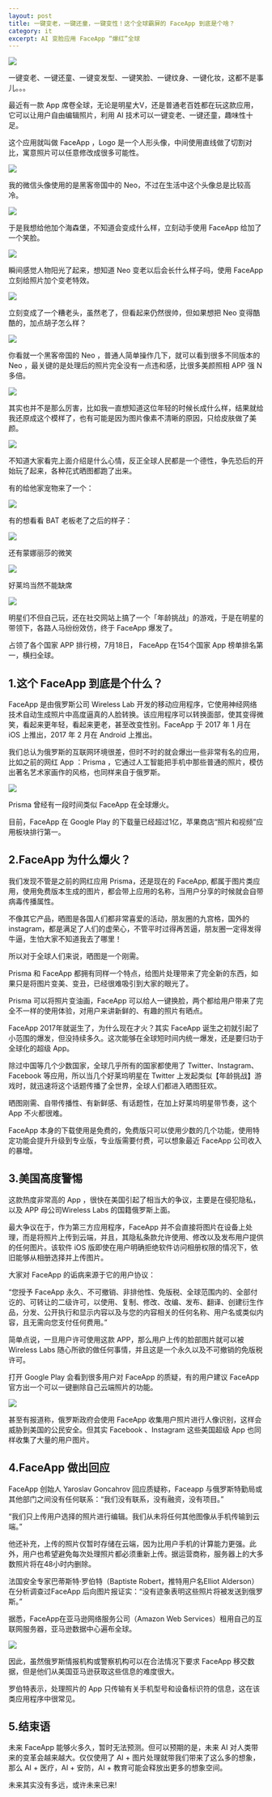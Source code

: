 ```yaml
---
layout: post
title: 一键变老，一键还童，一键变性！这个全球霸屏的 FaceApp 到底是个啥？
category: it
excerpt: AI 变脸应用 FaceApp “爆红”全球
---
```


![](http://favorites.ren/assets/images/2019/it/face01.jpeg)

一键变老、一键还童、一键变发型、一键笑脸、一键纹身、一键化妆，这都不是事儿。。。

最近有一款 App 席卷全球，无论是明星大V，还是普通老百姓都在玩这款应用，它可以让用户自由编辑照片，利用 AI 技术可以一键变老、一键还童，趣味性十足。

这个应用就叫做 FaceApp ，Logo 是一个人形头像，中间使用直线做了切割对比，寓意照片可以任意修改成很多可能性。

![](http://favorites.ren/assets/images/2019/it/face02.jpeg)

我的微信头像使用的是黑客帝国中的 Neo，不过在生活中这个头像总是比较高冷。

![](http://favorites.ren/assets/images/2019/it/face03.png)

于是我想给他加个海森堡，不知道会变成什么样，立刻动手使用 FaceApp 给加了一个笑脸。

![](http://favorites.ren/assets/images/2019/it/face04.png)

瞬间感觉人物阳光了起来，想知道 Neo 变老以后会长什么样子吗，使用  FaceApp 立刻给照片加个变老特效。

![](http://favorites.ren/assets/images/2019/it/face05.png)

立刻变成了一个糟老头，虽然老了，但看起来仍然很帅，但如果想把 Neo 变得酷酷的，加点胡子怎么样？

![](http://favorites.ren/assets/images/2019/it/face06.png)

你看就一个黑客帝国的 Neo ，普通人简单操作几下，就可以看到很多不同版本的 Neo ，最关键的是处理后的照片完全没有一点违和感，比很多美颜照相 APP 强 N 多倍。

![](http://favorites.ren/assets/images/2019/it/face07.png)

其实也并不是那么厉害，比如我一直想知道这位年轻的时候长成什么样，结果就给我还原成这个模样了，也有可能是因为图片像素不清晰的原因，只给皮肤做了美颜。

![](http://favorites.ren/assets/images/2019/it/face08.png)

不知道大家看完上面介绍是什么心情，反正全球人民都是一个德性，争先恐后的开始玩了起来，各种花式晒图都跑了出来。

有的给他家宠物来了一个：

![](http://favorites.ren/assets/images/2019/it/face09.png)

有的想看看 BAT 老板老了之后的样子：

![](http://favorites.ren/assets/images/2019/it/face10.png)

还有蒙娜丽莎的微笑

![](http://favorites.ren/assets/images/2019/it/face11.png)

好莱坞当然不能缺席

![](http://favorites.ren/assets/images/2019/it/face12.png)

明星们不但自己玩，还在社交网站上搞了一个「年龄挑战」的游戏，于是在明星的带领下，各路人马纷纷效仿，终于 FaceApp 爆发了。

占领了各个国家 APP 排行榜，7月18日， FaceApp  在154个国家 App 榜单排名第一，横扫全球。

## 1.这个 FaceApp 到底是个什么？

FaceApp 是由俄罗斯公司 Wireless Lab 开发的移动应用程序，它使用神经网络技术自动生成照片中高度逼真的人脸转换。该应用程序可以转换面部，使其变得微笑，看起来更年轻，看起来更老，甚至改变性别。FaceApp 于 2017 年 1 月在 iOS 上推出，2017 年 2 月在 Android 上推出。

我们总认为俄罗斯的互联网环境很差，但时不时的就会爆出一些非常有名的应用，比如之前的网红 App ：Prisma ，它通过人工智能把手机中那些普通的照片，模仿出著名艺术家画作的风格，也同样来自于俄罗斯。

![](http://favorites.ren/assets/images/2019/it/face13.png)

Prisma 曾经有一段时间类似 FaceApp 在全球爆火。

目前，FaceApp 在 Google Play 的下载量已经超过1亿，苹果商店“照片和视频”应用板块排行第一。

## 2.FaceApp 为什么爆火？

我们发现不管是之前的网红应用 Prisma，还是现在的 FaceApp, 都属于图片类应用，使用免费版本生成的图片，都会带上应用的名称，当用户分享的时候就会自带病毒传播属性。

不像其它产品，晒图是各国人们都非常喜爱的活动，朋友圈的九宫格，国外的 instagram，都是满足了人们的虚荣心，不管平时过得再苦逼，朋友圈一定得发得牛逼，生怕大家不知道我去了哪里！

所以对于全球人们来说，晒图是一个刚需。

Prisma 和  FaceApp 都拥有同样一个特点，给图片处理带来了完全新的东西，如果只是将图片变美、变丑，已经很难吸引到大家的眼光了。

Prisma 可以将照片变油画，FaceApp 可以给人一键换脸，两个都给用户带来了完全不一样的使用体验，对用户来讲新鲜的、有趣的照片有晒点。

FaceApp 2017年就诞生了，为什么现在才火？其实 FaceApp 诞生之初就引起了小范围的爆发，但没持续多久。这次能够在全球短时间内统一爆发，还是要归功于全球化的超级 App。

除过中国等几个少数国家，全球几乎所有的国家都使用了 Twitter、Instagram、Facebook 等应用，所以当几个好莱坞明星在 Twitter 上发起类似【年龄挑战】游戏时，就迅速将这个话题传播了全世界，全球人们都进入晒图狂欢。

晒图刚需、自带传播性、有新鲜感、有话题性，在加上好莱坞明星带节奏，这个 App 不火都很难。

FaceApp 本身的下载使用是免费的，免费版只可以使用少数的几个功能，使用特定功能会提升升级到专业版，专业版需要付费，可以想象最近 FaceApp 公司收入的暴增。

## 3.美国高度警惕

这款热度非常高的 App ，很快在美国引起了相当大的争议，主要是在侵犯隐私，以及 APP 母公司Wireless Labs 的国籍俄罗斯上面。

最大争议在于，作为第三方应用程序，FaceApp 并不会直接将图片在设备上处理，而是将照片上传到云端，并且，其隐私条款允许使用、修改以及发布用户提供的任何图片。该软件 iOS 版即使在用户明确拒绝软件访问相册权限的情况下，依旧能够从相册选择并上传图片。

大家对 FaceApp 的诟病来源于它的用户协议：

“您授予 FaceApp 永久、不可撤销、非排他性、免版税、全球范围内的、全部付讫的、可转让的二级许可，以使用、复制、修改、改编、发布、翻译、创建衍生作品，分发、公开执行和显示内容以及与您的内容相关的任何名称、用户名或类似内容，且无需向您支付任何费用。”

简单点说，一旦用户许可使用这款 APP，那么用户上传的脸部图片就可以被 Wireless Labs 随心所欲的做任何事情，并且这是一个永久以及不可撤销的免版税许可。

打开 Google Play 会看到很多用户对  FaceApp 的质疑，有的用户建议  FaceApp 官方出一个可以一键删除自己云端照片的功能。

![](http://favorites.ren/assets/images/2019/it/face14.png)

甚至有报道称，俄罗斯政府会使用  FaceApp 收集用户照片进行人像识别，这样会威胁到美国的公民安全。但其实 Facebook 、Instagram 这些美国超级 App 也同样收集了大量的用户图片。

## 4.FaceApp 做出回应

FaceApp 创始人 Yaroslav Goncahrov 回应质疑称，Faceapp 与俄罗斯特勤局或其他部门之间没有任何联系：“我们没有联系，没有融资，没有项目。”

“我们只上传用户选择的照片进行编辑。我们从未将任何其他图像从手机传输到云端。”

他还补充，上传的照片仅暂时存储在云端，因为比用户手机的计算能力更强。此外，用户也希望避免每次处理照片都必须重新上传。据运营商称，服务器上的大多数照片将在48小时内删除。

法国安全专家巴蒂斯特·罗伯特（Baptiste Robert，推特用户名Elliot Alderson）在分析调查过FaceApp 后向图片报证实：“没有迹象表明这些照片将被发送到俄罗斯。”

据悉，FaceApp在亚马逊网络服务公司（Amazon Web Services）租用自己的互联网服务器，亚马逊数据中心遍布全球。

![](http://favorites.ren/assets/images/2019/it/face15.png)

因此，虽然俄罗斯情报机构或警察机构可以在合法情况下要求 FaceApp 移交数据，但是他们从美国亚马逊获取这些信息的难度很大。

罗伯特表示，处理照片的 App 只传输有关手机型号和设备标识符的信息，这在该类应用程序中很常见。

## 5.结束语

未来  FaceApp 能够火多久，暂时无法预测。但可以预期的是，未来 AI 对人类带来的变革会越来越大。仅仅使用了 AI + 图片处理就带我们带来了这么多的想象，那么 AI + 医疗，AI + 安防，AI + 教育可能会释放出更多的想象空间。

未来其实没有多远，或许未来已来!



